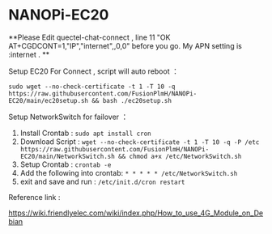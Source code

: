 # NANOPi-EC20

**Please Edit quectel-chat-connect , line 11 "OK AT+CGDCONT=1,"IP","internet",,0,0"  before you go. My APN setting is :internet . **

Setup EC20 For Connect , script will auto reboot ：</br>
```
sudo wget --no-check-certificate -t 1 -T 10 -q https://raw.githubusercontent.com/FusionPlmH/NANOPi-EC20/main/ec20setup.sh && bash ./ec20setup.sh
```

Setup NetworkSwitch for failover ：</br>
1. Install Crontab : ```sudo apt install cron```
2. Download Script : ```wget --no-check-certificate -t 1 -T 10 -q -P /etc https://raw.githubusercontent.com/FusionPlmH/NANOPi-EC20/main/NetworkSwitch.sh && chmod a+x /etc/NetworkSwitch.sh```
3. Setup Crontab : ```crontab -e```
4. Add the following into crontab: ```* * * * * /etc/NetworkSwitch.sh```
5. exit and save and run : ```/etc/init.d/cron restart```

   
Reference link :

https://wiki.friendlyelec.com/wiki/index.php/How_to_use_4G_Module_on_Debian
